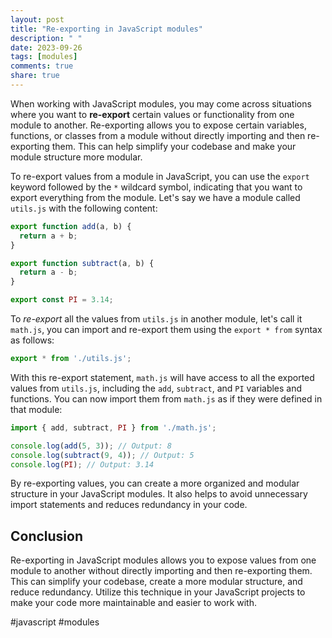 ```yaml
---
layout: post
title: "Re-exporting in JavaScript modules"
description: " "
date: 2023-09-26
tags: [modules]
comments: true
share: true
---
```


When working with JavaScript modules, you may come across situations where you want to **re-export** certain values or functionality from one module to another. Re-exporting allows you to expose certain variables, functions, or classes from a module without directly importing and then re-exporting them. This can help simplify your codebase and make your module structure more modular.

To re-export values from a module in JavaScript, you can use the `export` keyword followed by the `*` wildcard symbol, indicating that you want to export everything from the module. Let's say we have a module called `utils.js` with the following content:

```javascript
export function add(a, b) {
  return a + b;
}

export function subtract(a, b) {
  return a - b;
}

export const PI = 3.14;
```

To *re-export* all the values from `utils.js` in another module, let's call it `math.js`, you can import and re-export them using the `export * from` syntax as follows:

```javascript
export * from './utils.js';
```

With this re-export statement, `math.js` will have access to all the exported values from `utils.js`, including the `add`, `subtract`, and `PI` variables and functions. You can now import them from `math.js` as if they were defined in that module:

```javascript
import { add, subtract, PI } from './math.js';

console.log(add(5, 3)); // Output: 8
console.log(subtract(9, 4)); // Output: 5
console.log(PI); // Output: 3.14
```

By re-exporting values, you can create a more organized and modular structure in your JavaScript modules. It also helps to avoid unnecessary import statements and reduces redundancy in your code.

## Conclusion

Re-exporting in JavaScript modules allows you to expose values from one module to another without directly importing and then re-exporting them. This can simplify your codebase, create a more modular structure, and reduce redundancy. Utilize this technique in your JavaScript projects to make your code more maintainable and easier to work with.

#javascript #modules